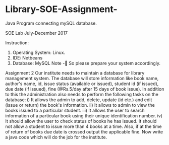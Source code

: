 # Library-SOE-Assignment-
Java Program connecting mySQL database.

SOE Lab July-December 2017

Instruction:
1. Operating System: Linux.
2. IDE: Netbeans
3. Database: MySQL
Note - So please prepare your system accordingly.

Assignment 2
Our institute needs to maintain a database for library management system. The database will store
information like book name, author&#39;s name, id, issue status (available or issued), student id (if issued),
due date (if issued), fine (@Rs.5/day after 15 days of book issue).
In addition to this the administration also needs to perform the following tasks on the database:
i) It allows the admin to add, delete, update (id etc.) and edit (issue or return) the book&#39;s
information.
ii) It allows to admin to view the books issued to a particular student.
iii) It allows the user to search information of a particular book using their unique identification
number.
iv) It should allow the user to check status of books he has issued.
It should not allow a student to issue more than 4 books at a time. Also, if at the time of return of books
due date is crossed output the applicable fine.
Now write a java code which will do the job for the institute.

